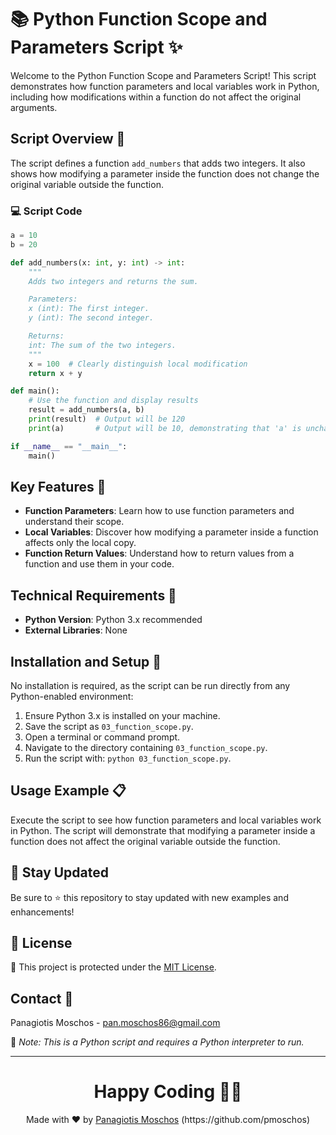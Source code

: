 # 📚 Python Function Scope and Parameters Script ✨

Welcome to the Python Function Scope and Parameters Script! This script demonstrates how function parameters and local variables work in Python, including how modifications within a function do not affect the original arguments.

## Script Overview 📘

The script defines a function `add_numbers` that adds two integers. It also shows how modifying a parameter inside the function does not change the original variable outside the function.

### :computer: Script Code

```python
a = 10
b = 20

def add_numbers(x: int, y: int) -> int:
    """
    Adds two integers and returns the sum.

    Parameters:
    x (int): The first integer.
    y (int): The second integer.

    Returns:
    int: The sum of the two integers.
    """
    x = 100  # Clearly distinguish local modification
    return x + y

def main():
    # Use the function and display results
    result = add_numbers(a, b)
    print(result)  # Output will be 120
    print(a)       # Output will be 10, demonstrating that 'a' is unchanged

if __name__ == "__main__":
    main()
```

## Key Features 🌟

- **Function Parameters**: Learn how to use function parameters and understand their scope.
- **Local Variables**: Discover how modifying a parameter inside a function affects only the local copy.
- **Function Return Values**: Understand how to return values from a function and use them in your code.

## Technical Requirements 🔧

- **Python Version**: Python 3.x recommended
- **External Libraries**: None

## Installation and Setup 🚀

No installation is required, as the script can be run directly from any Python-enabled environment:

1. Ensure Python 3.x is installed on your machine.
2. Save the script as `03_function_scope.py`.
3. Open a terminal or command prompt.
4. Navigate to the directory containing `03_function_scope.py`.
5. Run the script with: `python 03_function_scope.py`.

## Usage Example 📋

Execute the script to see how function parameters and local variables work in Python. The script will demonstrate that modifying a parameter inside a function does not affect the original variable outside the function.

## 📢 Stay Updated

Be sure to ⭐ this repository to stay updated with new examples and enhancements!

## 📄 License
🔐 This project is protected under the [MIT License](https://mit-license.org/).


## Contact 📧
Panagiotis Moschos - pan.moschos86@gmail.com

🔗 *Note: This is a Python script and requires a Python interpreter to run.*

---
<h1 align=center>Happy Coding 👨‍💻 </h1>

<p align="center">
  Made with ❤️ by 
  <a href="https://www.linkedin.com/in/panagiotis-moschos" target="_blank">
  Panagiotis Moschos</a> (https://github.com/pmoschos)
</p>